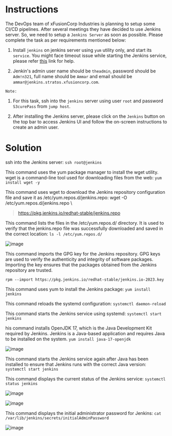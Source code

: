 # Instructions

The DevOps team of xFusionCorp Industries is planning to setup some CI/CD pipelines. After several meetings they have decided to use Jenkins
 server. So, we need to setup a `Jenkins Server` as soon as possible. Please complete the task as per requirements mentioned below:

1. Install `jenkins` on jenkins server using `yum` utility only, and start its `service`. You might face timeout issue while starting the Jenkins service, please refer [this](https://www.jenkins.io/doc/book/system-administration/systemd-services/#starting-services) link for help.

2. Jenkin's admin user name should be `theadmin`, password should be `Adm!n321`, full name should be `Ammar` and email should be `ammar@jenkins.stratos.xfusioncorp.com`.

`Note:`

1. For this task, ssh into the `jenkins` server using user `root` and password `S3curePass` from `jump host`.

2. After installing the Jenkins server, please click on the `Jenkins` button on the top bar to access Jenkins UI and follow the on-screen instructions to create an admin user.

# Solution

ssh into the Jenkins server: `ssh root@jenkins`

This command uses the yum package manager to install the wget utility. wget is a command-line tool used for downloading files from the web: `yum install wget -y`

This command uses wget to download the Jenkins repository configuration file and save it as /etc/yum.repos.d/jenkins.repo:
wget -O /etc/yum.repos.d/jenkins.repo \

>https://pkg.jenkins.io/redhat-stable/jenkins.repo

This command lists the files in the /etc/yum.repos.d/ directory. It is used to verify that the jenkins.repo file was successfully downloaded and saved in the correct location: `ls -l /etc/yum.repos.d/`

![image](https://github.com/janaom/KodeKloud-Engineer-2.0/assets/83917694/1e6acfae-b157-4bc7-b7f4-785b7da9fe33)


This command imports the GPG key for the Jenkins repository. GPG keys are used to verify the authenticity and integrity of software packages. Importing the key ensures that the packages obtained from the Jenkins repository are trusted.

`rpm --import https://pkg.jenkins.io/redhat-stable/jenkins.io-2023.key`

This command uses yum to install the Jenkins package: `yum install jenkins`

This command reloads the systemd configuration: `systemctl daemon-reload`

This command starts the Jenkins service using systemd: `systemctl start jenkins`

his command installs OpenJDK 17, which is the Java Development Kit required by Jenkins. Jenkins is a Java-based application and requires Java to be installed on the system.
`yum install java-17-openjdk`

![image](https://github.com/janaom/KodeKloud-Engineer-2.0/assets/83917694/07bbb4f4-7368-47cf-b7d1-cf513b2d2ce6)


This command starts the Jenkins service again after Java has been installed to ensure that Jenkins runs with the correct Java version: `systemctl start jenkins`

This command displays the current status of the Jenkins service: `systemctl status jenkins`

![image](https://github.com/janaom/KodeKloud-Engineer-2.0/assets/83917694/f09e4a48-34c3-46ed-b83f-ce05178ecbcd)



![image](https://github.com/janaom/KodeKloud-Engineer-2.0/assets/83917694/cb477d9e-8eba-4f35-86be-128081fb14b7)


This command displays the initial administrator password for Jenkins: `cat /var/lib/jenkins/secrets/initialAdminPassword`

![image](https://github.com/janaom/KodeKloud-Engineer-2.0/assets/83917694/d4794d77-101b-492b-9f64-a2ab5e9daf67)
